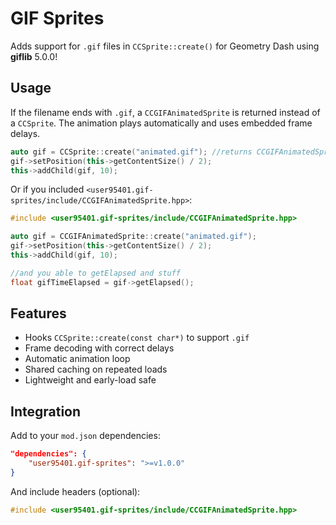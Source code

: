 # GIF Sprites

Adds support for `.gif` files in `CCSprite::create()` for Geometry Dash using **giflib** 5.0.0!

## Usage

If the filename ends with `.gif`, a `CCGIFAnimatedSprite` is returned instead of a `CCSprite`.
The animation plays automatically and uses embedded frame delays.

```cpp
auto gif = CCSprite::create("animated.gif"); //returns CCGIFAnimatedSprite*
gif->setPosition(this->getContentSize() / 2);
this->addChild(gif, 10);
```

Or if you included `<user95401.gif-sprites/include/CCGIFAnimatedSprite.hpp>`:

```cpp
#include <user95401.gif-sprites/include/CCGIFAnimatedSprite.hpp>

auto gif = CCGIFAnimatedSprite::create("animated.gif");
gif->setPosition(this->getContentSize() / 2);
this->addChild(gif, 10);

//and you able to getElapsed and stuff
float gifTimeElapsed = gif->getElapsed();
```

## Features

- Hooks `CCSprite::create(const char*)` to support `.gif`
- Frame decoding with correct delays
- Automatic animation loop
- Shared caching on repeated loads
- Lightweight and early-load safe

## Integration

Add to your `mod.json` dependencies:

```json
"dependencies": {
	"user95401.gif-sprites": ">=v1.0.0"
}
```

And include headers (optional):

```cpp
#include <user95401.gif-sprites/include/CCGIFAnimatedSprite.hpp>
```